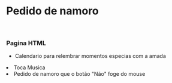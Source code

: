 <h1>Pedido de namoro</h1>
<br>
<h3>Pagina HTML</h3>
<ul>
    <li>Calendario para relembrar momentos especias com a amada</ul>
    <li>Toca Musica</ul>
    <li>Pedido de namoro que o botão "Não" foge do mouse</ul>
 </ul>
